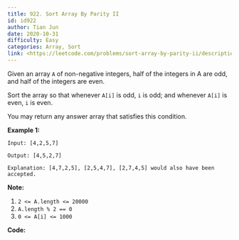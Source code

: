 ```yaml
---
title: 922. Sort Array By Parity II
id: id922
author: Tian Jun
date: 2020-10-31
difficulty: Easy
categories: Array, Sort
link: <https://leetcode.com/problems/sort-array-by-parity-ii/description/>
---
```


Given an array `A` of non-negative integers, half of the integers in A are
odd, and half of the integers are even.

Sort the array so that whenever `A[i]` is odd, `i` is odd; and whenever `A[i]`
is even, `i` is even.

You may return any answer array that satisfies this condition.



**Example 1:**
            
	Input: [4,2,5,7]    
	Output: [4,5,2,7]    
	Explanation: [4,7,2,5], [2,5,4,7], [2,7,4,5] would also have been accepted.    



**Note:**

  1. `2 <= A.length <= 20000`
  2. `A.length % 2 == 0`
  3. `0 <= A[i] <= 1000`




**Code:**
